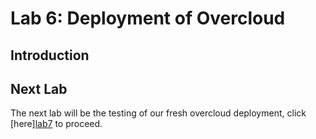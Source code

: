 # Lab 6: Deployment of Overcloud

## Introduction

## Next Lab

The next lab will be the testing of our fresh overcloud deployment, click [here][lab7](./lab07.md) to proceed.
